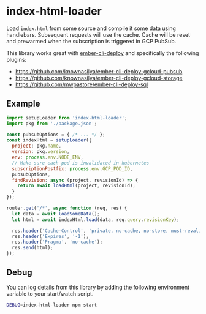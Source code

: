 # index-html-loader

Load `index.html` from some source and compile it some data using handlebars.
Subsequent requests will use the cache. Cache will be reset and prewarmed
when the subscription is triggered in GCP PubSub.

This library works great with [ember-cli-deploy] and specifically the following plugins:

- https://github.com/knownasilya/ember-cli-deploy-gcloud-pubsub
- https://github.com/knownasilya/ember-cli-deploy-gcloud-storage
- https://github.com/mwpastore/ember-cli-deploy-sql

## Example

```js
import setupLoader from 'index-html-loader';
import pkg from './package.json';

const pubsubOptions = { /* ... */ };
const indexHtml = setupLoader({
  project: pkg.name,
  version: pkg.version,
  env: process.env.NODE_ENV,
  // Make sure each pod is invalidated in kubernetes
  subscriptionPostfix: process.env.GCP_POD_ID,
  pubsubOptions,
  findRevision: async (project, revisionId) => {
    return await loadHtml(project, revisionId);
  }
});

router.get('/*', async function (req, res) {
  let data = await loadSomeData();
  let html = await indexHtml.load(data, req.query.revisionKey);

  res.header('Cache-Control', 'private, no-cache, no-store, must-revalidate');
  res.header('Expires', '-1');
  res.header('Pragma', 'no-cache');
  res.send(html);
});
```

## Debug

You can log details from this library by adding the following
environment variable to your start/watch script.

```sh
DEBUG=index-html-loader npm start
```

[ember-cli-deploy]: http://ember-cli-deploy.com/